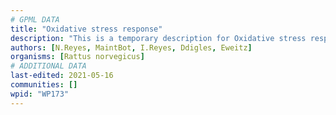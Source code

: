 ```yaml
---
# GPML DATA
title: "Oxidative stress response"
description: "This is a temporary description for Oxidative stress response"
authors: [N.Reyes, MaintBot, I.Reyes, Ddigles, Eweitz]
organisms: [Rattus norvegicus]
# ADDITIONAL DATA
last-edited: 2021-05-16
communities: []
wpid: "WP173"
---
```

